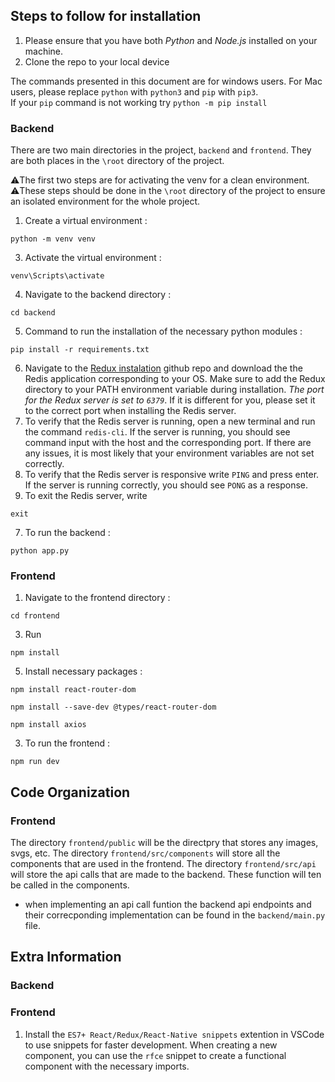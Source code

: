 ## Steps to follow for installation

1. Please ensure that you have both _Python_ and _Node.js_ installed on your machine.
2. Clone the repo to your local device

The commands presented in this document are for windows users. For Mac users, please replace `python` with `python3` and `pip` with `pip3`. <br>
If your `pip` command is not working try `python -m pip install`

### Backend

There are two main directories in the project, `backend` and `frontend`. They are both places in the `\root` directory of the project.

⚠️The first two steps are for activating the venv for a clean environment. <br>
⚠️These steps should be done in the `\root` directory of the project to ensure an isolated environment for the whole project.

1. Create a virtual environment : 
```
python -m venv venv
```
3. Activate the virtual environment : 
```
venv\Scripts\activate
```
4. Navigate to the backend directory : 
```
cd backend
```
5. Command to run the installation of the necessary python modules : 
```
pip install -r requirements.txt
```
6. Navigate to the [Redux instalation](https://github.com/MicrosoftArchive/) github repo and download the the Redis application corresponding to your OS. Make sure to add the Redux directory to your PATH environment variable during installation. <i>The port for the Redux server is set to `6379`</i>. If it is different for you, please set it to the correct port when installing the Redis server.
7. To verify that the Redis server is running, open a new terminal and run the command `redis-cli`. If the server is running, you should see command input with the host and the corresponding port. If there are any issues, it is most likely that your environment variables are not set correctly.
8. To verify that the Redis server is responsive write `PING` and press enter. If the server is running correctly, you should see `PONG` as a response.
9. To exit the Redis server, write 
```
exit
``` 
7. To run the backend : 
```
python app.py
```

### Frontend

1. Navigate to the frontend directory : 
```
cd frontend
```
3. Run 
```
npm install
```
5. Install necessary packages : 
```
npm install react-router-dom
```
```
npm install --save-dev @types/react-router-dom
```
```
npm install axios
```
3. To run the frontend : 
```
npm run dev
```


## Code Organization

### Frontend

The directory `frontend/public` will be the directpry that stores any images, svgs, etc.
The directory `frontend/src/components` will store all the components that are used in the frontend.
The directory `frontend/src/api` will store the api calls that are made to the backend. These function will ten be called in the components.

- when implementing an api call funtion the backend api endpoints and their correcponding implementation can be found in the `backend/main.py` file. 


## Extra Information

### Backend

### Frontend

1. Install the `ES7+ React/Redux/React-Native snippets` extention in VSCode to use snippets for faster development. When creating a new component, you can use the `rfce` snippet to create a functional component with the necessary imports.
